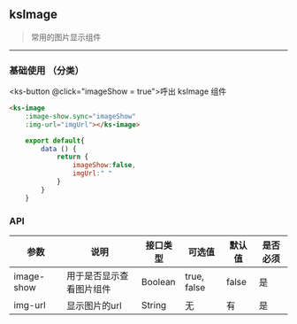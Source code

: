 ## ksImage

> 常用的图片显示组件

---

### 基础使用 （分类）

<ks-button @click="imageShow = true">呼出 ksImage 组件</ks-button>

<ks-image 
    :image-show.sync="imageShow" 
    :img-url="imgUrl"></ks-image>

```html
<ks-image 
    :image-show.sync="imageShow" 
    :img-url="imgUrl"></ks-image>
```

```javascript
    export default{
        data () {
            return {
                imageShow:false,
                imgUrl:" "
            }
        }
    }
```

### API
| 参数 | 说明 | 接口类型  | 可选值 | 默认值 | 是否必须 |
|------|-------|----------|---------|-------|--------|
| image-show | 用于是否显示查看图片组件 | Boolean | true, false | false | 是 |
| img-url | 显示图片的url  | String | 无 | 有 |是 |






<script>
    export default{
        data () {
            return {
                imageShow:false,
                imgUrl:"https://timgsa.baidu.com/timg?image&quality=80&size=b10000_10000&sec=1490775129&di=bbbf41c41be43d9a2c0e72242a85f208&src=http://img4q.duitang.com/uploads/item/201501/27/20150127133007_dEmyC.jpeg"
            }
        },
        methods: {
        }
    }
</script>